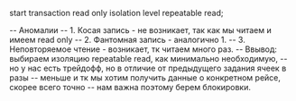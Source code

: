 start transaction read only isolation level repeatable read;

-- Аномалии
-- 1. Косая запись - не возникает, так как мы читаем и имеем read only
-- 2. Фантомная запись - аналогично 1.
-- 3. Неповторяемое чтение - возникает, тк читаем много раз.
-- Ввывод: выбираем изоляцию repeatable read, как минимально необходимую,
-- но у нас есть трейдофф, но в отличие от предыдущего задания ячеек в разы
-- меньше и тк мы хотим получить данные о конкретном рейсе, скорее всего точно
-- нам важна поэтому берем блокировки.